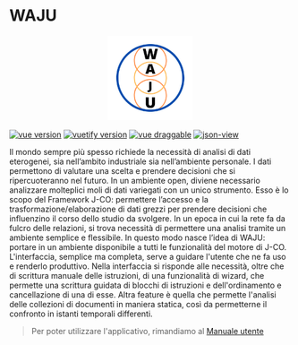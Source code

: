 # WAJU
<p align="center">
  <img alt="logo" src="https://github.com/ScarpelliniStefano/WAJU/blob/main/logo.png" width="30%"/>
  
</p>

[![vue version](https://img.shields.io/badge/Vue-2.6.11-brightgreen)](https://img.shields.io/badge/vue-2.6.11-brightgreen)
[![vuetify version](https://img.shields.io/badge/Vuetify-2.5.10-blue)](https://img.shields.io/badge/Vuetify-2.5.10-blue)
[![vue draggable](https://img.shields.io/badge/vue--draggable--resizable-2.3.0-orange)](https://img.shields.io/badge/vue--draggable--resizable-2.3.0-orange)
[![json-view](https://img.shields.io/badge/json--view-2.7.1-9933ff)](https://img.shields.io/badge/json--view-2.7.1-9933ff)

Il mondo sempre più spesso richiede la necessità di analisi di dati eterogenei, sia nell’ambito industriale sia nell’ambiente personale. I dati permettono di valutare
una scelta e prendere decisioni che si ripercuoteranno nel futuro. In un ambiente open, diviene necessario analizzare molteplici moli di dati variegati con un unico
strumento. Esso è lo scopo del Framework J-CO: permettere l’accesso e la trasformazione/elaborazione di dati grezzi per prendere decisioni che influenzino il corso
dello studio da svolgere. In un epoca in cui la rete fa da fulcro delle relazioni, si trova necessità di permettere una analisi tramite un ambiente semplice e flessibile. In questo modo nasce l’idea di WAJU: portare in un ambiente disponibile a tutti le funzionalità del motore di J-CO.  L'interfaccia, semplice ma completa, serve a guidare l'utente che ne fa uso e renderlo produttivo. Nella interfaccia si risponde alle necessità, oltre che di scrittura manuale delle istruzioni, di una funzionalità di wizard, che permette una scrittura guidata di blocchi di istruzioni e dell'ordinamento e cancellazione di una di esse. Altra feature è quella che permette l'analisi delle collezioni di documenti in maniera statica, così da permetterne il confronto in istanti temporali differenti.

> Per poter utilizzare l'applicativo, rimandiamo al [Manuale utente](https://github.com/ScarpelliniStefano/WAJU/releases/download/v1.0.0/Manuale.utente.WAJU.pdf)
